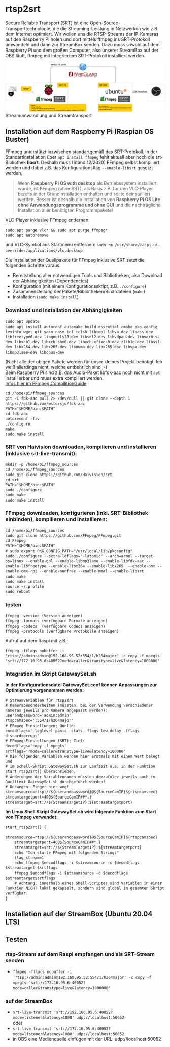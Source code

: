 # rtsp2srt
Secure Reliable Transport (SRT) ist eine Open-Source-Transporttechnologie, die die Streaming-Leistung in Netzwerken wie z.B. dem Internet optimiert.
Wir wollen uns die RTSP-Streams der IP-Kameras auf den Raspberry Pi holen und dort mittels ffmpeg ins SRT-Protokoll umwandeln und dann zur StreamBox senden.
Dazu muss sowohl auf dem Raspberry Pi und dem großen Computer, also unserer StreamBox auf der OBS läuft, ffmpeg mit integriertem SRT-Protokoll installiert werden.

![rtsp2srt](ffmpeg-srt.png "Streamtransport") 
Streamumwandlung und Streamtransport 

## Installation auf dem Raspberry Pi (Raspian OS Buster)
FFmpeg unterstützt inzwischen standartgemäß das SRT-Protokoll. 
In der Standartinstallation über `apt install ffmpeg` fehlt aktuell aber noch die srt-Bibliothek **libsrt**. Deshalb muss (Stand 12/2020) FFmpeg selbst kompiliert werden und dabei z.B. das Konfigurationsflag `--enable-libsrt` gesetzt werden.  
> Wenn **Raspberry Pi OS with desktop** als Betriebssystem installiert wurde, ist FFmpeg (ohne SRT), als Basis z.B. für den VLC-Player bereits in der Grundinstallation enthalten und sollte deinstalliert werden. Besser ist deshalb die Installation von **Raspberry Pi OS Lite ohne Anwendungsprogramme und ohne GUI** und die nachträgliche Installation aller benötigten Programmpakete!  

VLC-Player inklusive FFmpeg entfernen:  
```
sudo apt purge vlc* && sudo apt purge ffmpeg*  
sudo apt autoremove  
```
und VLC-Symbol aus Startmenu entfernen: `sudo rm /usr/share/raspi-ui-overrides/applications/vlc.desktop`  

Die Installation der Quellpakete für FFmpeg inklusive SRT setzt die folgenden Schritte voraus:  
- Bereitstellung aller notwendigen Tools und Bibliotheken, also Download der Abhängigkeiten (Dependencies)
- Konfiguration (mit einem Konfigurationsskript, z.B. `./configure`)  
- Zusammenstellung der Pakete/Bibliotheken/Binärdateien (`make`)  
- Installation (`sudo make install`)  

### Download und Installation der Abhängigkeiten ###
```
sudo apt update  
sudo apt install autoconf automake build-essential cmake pkg-config texinfo wget git yasm nasm tcl tclsh libtool libva-dev libass-dev libfreetype6-dev libgnutls28-dev libsdl2-dev libvdpau-dev libvorbis-dev libxcb1-dev libxcb-shm0-dev libxcb-xfixes0-dev zlib1g-dev libssl-dev libx264-dev libx265-dev libnuma-dev libx265-doc libvpx-dev libmp3lame-dev libopus-dev  
``` 
(Nicht alle der obigen Pakete werden für unser kleines Projekt benötigt. Ich weiß allerdings nicht, welche entbehrlich sind ;-)  
Beim Raspberry Pi sind z.B. das Audio-Paket libfdk-aac noch nicht mit `apt` installierbar und muss extra kompiliert werden.  
[Infos hier im FFmpeg CompilitionGuide](https://trac.ffmpeg.org/wiki/CompilationGuide/Ubuntu "FFmpeg CompilitionGuide")  
```
cd /home/pi/ffmpeg_sources  
git -C fdk-aac pull 2> /dev/null || git clone --depth 1 https://github.com/mstorsjo/fdk-aac  
PATH="$HOME/bin:$PATH"  
cd fdk-aac  
autoreconf -fiv  
./configure  
make  
sudo make install  
```  

### SRT von Haivision downloaden, kompilieren und installieren (inklusive srt-live-transmit): ###
```
mkdir -p /home/pi/ffmpeg_sources
cd /home/pi/ffmpeg_sources
sudo git clone https://github.com/Haivision/srt  
cd srt  
PATH="$HOME/bin:$PATH"
sudo ./configure  
sudo make  
sudo make install 
```  
### FFmpeg downloaden, konfigurieren (inkl. SRT-Bibliothek einbinden), kompilieren und installieren: ###
```
cd /home/pi/ffmpeg_sources  
sudo git clone https://github.com/FFmpeg/FFmpeg.git  
cd FFmpeg  
PATH="$HOME/bin:$PATH"  
# sudo export PKG_CONFIG_PATH="/usr/local/lib/pkgconfig"  
sudo ./configure --extra-ldflags="-latomic" --arch=armel --target-os=linux --enable-gpl --enable-libmp3lame --enable-libfdk-aac --enable-libfreetype --enable-libx264 --enable-libx265  --enable-omx --enable-omx-rpi --enable-nonfree --enable-mmal --enable-libsrt  
sudo make  
sudo make install  
source ~/.profile  
sudo reboot
```  

### testen ###
```
ffmpeg -version	(Version anzeigen)  
ffmpeg -formats	(verfügbare Formate anzeigen)  
ffmpeg -codecs	(verfügbare Codecs anzeigen) 
ffmpeg -protocols (verfügbare Protokolle anzeigen)
```  

Aufruf auf dem Raspi mit z.B.:
```
ffmpeg -fflags nobuffer -i 'rtsp://admin:admin@192.168.95.52:554/1/h264major' -c copy -f mpegts 'srt://172.16.95.6:40052?mode=caller&transtype=live&latency=1000000'
```

### Integration im Skript GatewaySet.sh ###
**In der Konfigurationsdatei GatewaySet.conf können Anpassungen zur Optimierung vorgenommen werden:**

```
# StreamVariablen für rtsp2srt  
# Kamerabesonderheiten (müssten, bei der Verwendung verschiedener Kameras jeweils pro Kamera angepasst werden):
userandpassword='admin:admin'  
rtspcamspec=':554/1/h264major'  
# FFmpeg-Einstellungen; Quelle:
encodflags='-loglevel panic -stats -flags low_delay -fflags discardcorrupt'  
# FFmpeg-Einstellungen (SRT); Ziel:
decodflags='copy -f mpegts'  
srtflags='?mode=caller&transtype=live&latency=100000'  
# Die folgenden Variablen werden hier erstmals mit einem Wert belegt und    
# im Schell-Skript GatewaySet.sh zur Laufzeit u.a. in der Funktion start_rtsp2srt() überschrieben.
# Änderungen der Variablennamen müssten demzufolge jeweils auch im Quelltext GatewaySet.sh durchgeführt werden! 
# Deswegen: Finger hier weg!
streamsource=rtsp://${userandpassword}@${SourceCamIP}${rtspcamspec}
streamtargetport=400${SourceCamIP##*.}
streamtarget=srt://${StreamTargetIP}:${streamtargetport}
```

**Im Linux Shell Skript GatewaySet.sh wird folgende Funktion zum Start von FFmpeg verwendet:**
```
start_rtsp2srt() {  
    streamsource=rtsp://${userandpassword}@${SourceCamIP}${rtspcamspec}  
    streamtargetport=400${SourceCamIP##*.}  
    streamtarget=srt://${StreamTargetIP}:${streamtargetport}  
    echo "Ich starte FFmpeg mit folgendem String:"  
    flag_stream=1  
    echo ffmpeg $encodflags -i $streamsource -c $decodflags $streamtarget $srtflags  
    ffmpeg $encodflags -i $streamsource -c $decodflags $streamtarget$srtflags   
    # Achtung, innerhalb eines Shell-Scriptes sind Variablen in einer Funktion NICHT lokal gekapselt, sondern sind global im gesamten Skript verfügbar.   
}
```

## Installation auf der StreamBox (Ubuntu 20.04 LTS) ##

## Testen ##
### rtsp-Stream auf dem Raspi empfangen und als SRT-Stream senden ###
- `ffmpeg -fflags nobuffer -i 'rtsp://admin:admin@192.168.95.52:554/1/h264major' -c copy -f mpegts 'srt://172.16.95.6:40052?mode=caller&transtype=live&latency=1000000'`   

### auf der StreamBox
- `srt-live-transmit 'srt://192.168.95.6:40052?mode=listener&latency=1000' udp://localhost:50052`  
oder  
- `srt-live-transmit 'srt://172.16.95.6:40052?mode=listener&latency=1000' udp://localhost:50052`  
- in OBS eine Medienquelle einfügen mit der URL: udp://localhost:50052  
